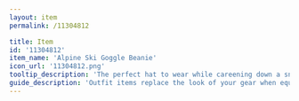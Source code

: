 ```yaml
---
layout: item
permalink: /11304812

title: Item
id: '11304812'
item_name: 'Alpine Ski Goggle Beanie'
icon_url: '11304812.png'
tooltip_description: 'The perfect hat to wear while careening down a snow-capped mountain.'
guide_description: 'Outfit items replace the look of your gear when equipped.'
---
```

